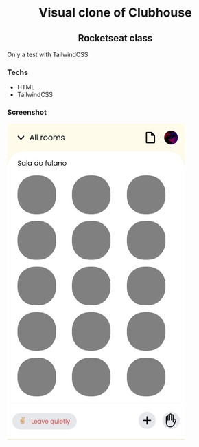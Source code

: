 <h1 align="center">Visual clone of Clubhouse</h1>
<h2 align="center">Rocketseat class</h2>

Only a test with TailwindCSS

### Techs

- HTML
- TailwindCSS

### Screenshot

<img src="./public/clubhouse-clone.jpeg" alt="demo clubhouse">
